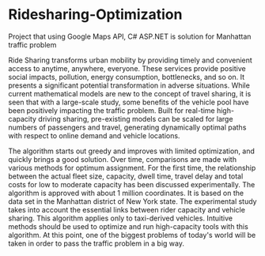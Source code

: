 # Ridesharing-Optimization
Project that using Google Maps API, C# ASP.NET is solution for Manhattan traffic problem

Ride Sharing transforms urban mobility by providing timely and convenient access to anytime, anywhere, everyone. These services provide positive social impacts, pollution, energy consumption, bottlenecks, and so on. It presents a significant potential transformation in adverse situations.
While current mathematical models are new to the concept of travel sharing, it is seen that with a large-scale study, some benefits of the vehicle pool have been positively impacting the traffic problem.
Built for real-time high-capacity driving sharing, pre-existing models can be scaled for large numbers of passengers and travel, generating dynamically optimal paths with respect to online demand and vehicle locations.

The algorithm starts out greedy and improves with limited optimization, and quickly brings a good solution. Over time, comparisons are made with various methods for optimum assignment. For the first time, the relationship between the actual fleet size, capacity, dwell time, travel delay and total costs for low to moderate capacity has been discussed experimentally. The algorithm is approved with about 1 million coordinates. It is based on the data set in the Manhattan district of New York state. The experimental study takes into account the essential links between rider capacity and vehicle sharing. This algorithm applies only to taxi-derived vehicles. Intuitive methods should be used to optimize and run high-capacity tools with this algorithm. At this point, one of the biggest problems of today's world will be taken in order to pass the traffic problem in a big way.

